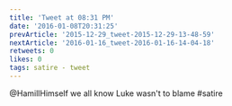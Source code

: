 ```yaml
---
title: 'Tweet at 08:31 PM'
date: '2016-01-08T20:31:25'
prevArticle: '2015-12-29_tweet-2015-12-29-13-48-59'
nextArticle: '2016-01-16_tweet-2016-01-16-14-04-18'
retweets: 0
likes: 0
tags: satire - tweet
---
```

@HamillHimself we all know Luke wasn't to blame #satire